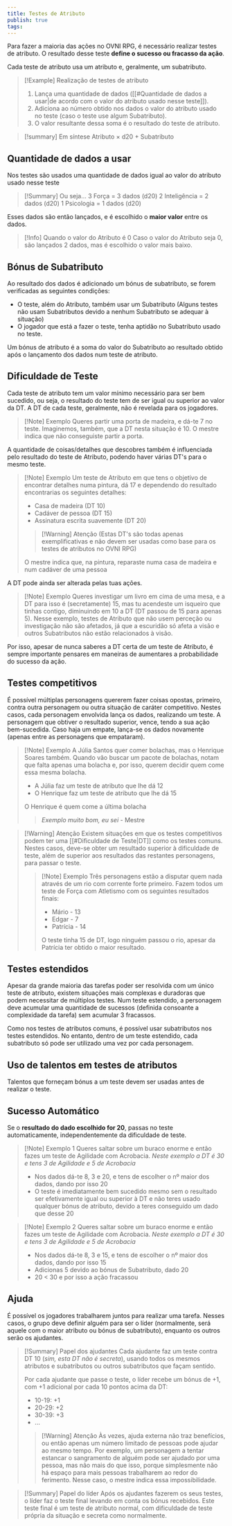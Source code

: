 ```yaml
---
title: Testes de Atributo
publish: true
tags:
---
```

Para fazer a maioria das ações no OVNI RPG, é necessário realizar testes de atributo.
O resultado desse teste **define o sucesso ou fracasso da ação**.

Cada teste de atributo usa um atributo e, geralmente, um subatributo.
>[!Example] Realização de testes de atributo
>1. Lança uma quantidade de dados ([[#Quantidade de dados a usar|de acordo com o valor do atributo usado nesse teste]]).
>2. Adiciona ao número obtido nos dados o valor do atributo usado no teste (caso o teste use algum Subatributo).
>3. O valor resultante dessa soma é o resultado do teste de atributo.

>[!summary] Em síntese
>Atributo $\times$ d20 + Subatributo
## Quantidade de dados a usar
Nos testes são usados uma quantidade de dados igual ao valor do atributo usado nesse teste
>[!Summary] Ou seja...
>3 Força = 3 dados (d20)
>2 Inteligência = 2 dados (d20)
>1 Psicologia = 1 dados (d20)
>

Esses dados são então lançados, e é escolhido o **maior valor** entre os dados.

>[!Info] Quando o valor do Atributo é 0
>Caso o valor do Atributo seja 0, são lançados 2 dados, mas é escolhido o valor mais baixo.
## Bónus de Subatributo
Ao resultado dos dados é adicionado um bónus de subatributo, se forem verificadas as seguintes condições:
- O teste, além do Atributo, também usar um Subatributo (Alguns testes não usam Subatributos devido a nenhum Subatributo se adequar à situação)
- O jogador que está a fazer o teste, tenha aptidão no Subatributo usado no teste.

Um bónus de atributo é a soma do valor do Subatributo ao resultado obtido após o lançamento dos dados num teste de atributo.
## Dificuldade de Teste
Cada teste de atributo tem um valor mínimo necessário para ser bem sucedido, ou seja, o resultado do teste tem de ser igual ou superior ao valor da DT.
A DT de cada teste, geralmente, não é revelada para os jogadores.

>[!Note] Exemplo
Queres partir uma porta de madeira, e dá-te 7 no teste. Imaginemos, também, que a DT nesta situação é 10. O mestre indica que não conseguiste partir a porta. 

A quantidade de coisas/detalhes que descobres também é influenciada pelo resultado do teste de Atributo, podendo haver várias DT's para o mesmo teste.
>[!Note] Exemplo
>Um teste de Atributo em que tens o objetivo de encontrar detalhes numa pintura, dá 17 e dependendo do resultado encontrarias os seguintes detalhes:
>- Casa de madeira (DT 10)
>- Cadáver de pessoa (DT 15)
>- Assinatura escrita suavemente (DT 20)
> >[!Warning] Atenção
> >(Estas DT's são todas apenas exemplificativas e não devem ser usadas como base para os testes de atributos no OVNI RPG)
>
>O mestre indica que, na pintura, reparaste numa casa de madeira e num cadáver de uma pessoa

A DT pode ainda ser alterada pelas tuas ações.
>[!Note] Exemplo
Queres investigar um livro em cima de uma mesa, e a DT para isso é (secretamente) 15, mas tu acendeste um isqueiro que tinhas contigo, diminuindo em 10 a DT (DT passou de 15 para apenas 5).
Nesse exemplo, testes de Atributo que não usem perceção ou investigação não são afetados, já que a escuridão só afeta a visão e outros Subatributos não estão relacionados à visão.

Por isso, apesar de nunca saberes a DT certa de um teste de Atributo, é sempre importante pensares em maneiras de aumentares a probabilidade do sucesso da ação.
## Testes competitivos
É possível múltiplas personagens quererem fazer coisas opostas, primeiro, contra outra personagem ou outra situação de caráter competitivo.
Nestes casos, cada personagem envolvida lança os dados, realizando um teste. A personagem que obtiver o resultado superior, vence, tendo a sua ação bem-sucedida. Caso haja um empate, lança-se os dados novamente (apenas entre as personagens que empataram).
>[!Note] Exemplo
>A Júlia Santos quer comer bolachas, mas o Henrique Soares também. Quando vão buscar um pacote de bolachas, notam que falta apenas uma bolacha e, por isso, querem decidir quem come essa mesma bolacha.
>- A Júlia faz um teste de atributo que lhe dá 12
>- O Henrique faz um teste de atributo que lhe dá 15
>
>O Henrique é quem come a última bolacha
>
>> *Exemplo muito bom, eu sei* - Mestre

> [!Warning] Atenção
> Existem situações em que os testes competitivos podem ter uma [[#Dificuldade de Teste|DT]] como os testes comuns. Nestes casos, deve-se obter um resultado superior à dificuldade de teste, além de superior aos resultados das restantes personagens, para passar o teste.
>>[!Note] Exemplo
>>Três personagens estão a disputar quem nada através de um rio com corrente forte primeiro.
>>Fazem todos um teste de Força com Atletismo com os seguintes resultados finais:
>>- Mário - 13
>>- Edgar - 7
>>- Patrícia - 14
>>
>>O teste tinha 15 de DT, logo ninguém passou o rio, apesar da Patrícia ter obtido o maior resultado.
## Testes estendidos
Apesar da grande maioria das tarefas poder ser resolvida com um único teste de atributo, existem situações mais complexas e duradoras que podem necessitar de múltiplos testes.
Num teste estendido, a personagem deve acumular uma quantidade de sucessos (definida consoante a complexidade da tarefa) sem acumular 3 fracassos.

Como nos testes de atributos comuns, é possível usar subatributos nos testes estendidos. No entanto, dentro de um teste estendido, cada subatributo só pode ser utilizado uma vez por cada personagem.
## Uso de talentos em testes de atributos
Talentos que forneçam bónus a um teste devem ser usadas antes de realizar o teste.
## Sucesso Automático
Se o **resultado do dado escolhido for 20**, passas no teste automaticamente, independentemente da dificuldade de teste.

>[!Note] Exemplo 1
>Queres saltar sobre um buraco enorme e então fazes um teste de Agilidade com Acrobacia. *Neste exemplo a DT é 30 e tens 3 de Agilidade e 5 de Acrobacia*
>- Nos dados dá-te 8, 3 e 20, e tens de escolher o nº maior dos dados, dando por isso 20
>- O teste é imediatamente bem sucedido mesmo sem o resultado ser efetivamente igual ou superior à DT e não teres usado qualquer bónus de atributo, devido a teres conseguido um dado que desse 20

>[!Note] Exemplo 2
>Queres saltar sobre um buraco enorme e então fazes um teste de Agilidade com Acrobacia. *Neste exemplo a DT é 30 e tens 3 de Agilidade e 5 de Acrobacia*
>- Nos dados dá-te 8, 3 e 15, e tens de escolher o nº maior dos dados, dando por isso 15
>- Adicionas 5 devido ao bónus de Subatributo, dado 20
>- 20 < 30 e por isso a ação fracassou
## Ajuda
É possível os jogadores trabalharem juntos para realizar uma tarefa. Nesses casos, o grupo deve definir alguém para ser o líder (normalmente, será aquele com o maior atributo ou bónus de subatributo), enquanto os outros serão os ajudantes.

>[!Summary] Papel dos ajudantes
>Cada ajudante faz um teste contra DT 10 (*sim, esta DT não é secreta*), usando todos os mesmos atributos e subatributos ou outros subatributos que façam sentido.
>
>Por cada ajudante que passe o teste, o líder recebe um bónus de +1, com +1 adicional por cada 10 pontos acima da DT:
>- 10-19: +1
>- 20-29: +2
>- 30-39: +3
>- ...
>
>>[!Warning] Atenção
>>Às vezes, ajuda externa não traz benefícios, ou então apenas um número limitado de pessoas pode ajudar ao mesmo tempo.
>>Por exemplo, um personagem a tentar estancar o sangramento de alguém pode ser ajudado por uma pessoa, mas não mais do que isso, porque simplesmente não há espaço para mais pessoas trabalharem ao redor do ferimento.
>>Nesse caso, o mestre indica essa impossibilidade.

>[!Summary] Papel do líder
>Após os ajudantes fazerem os seus testes, o líder faz o teste final levando em conta os bónus recebidos. Este teste final é um teste de atributo normal, com dificuldade de teste própria da situação e secreta como normalmente. 

